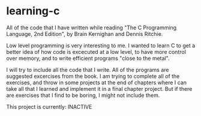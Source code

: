 # learning-c
All of the code that I have written while reading "The C Programming Language, 2nd Edition", by Brain Kernighan and Dennis Ritchie.

Low level programming is very interesting to me. I wanted to learn C to get a better idea of how code is excecuted at a low level, to have more control over memory, and to write efficient programs "close to the metal".

I will try to include all the code that I write. All of the programs are suggested excercises from the book. I am trying to complete all of the exercises, and throw in some projects at the end of chapters where I can take all that I learned and implement it in a final chapter project. But if there are exercises that I find to be boring, I might not include them.

This project is currently: INACTIVE
